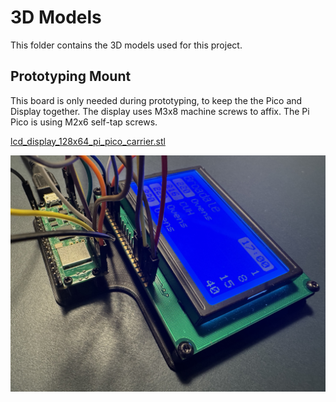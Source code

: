 # 3D Models

This folder contains the 3D models used for this project.

## Prototyping Mount

This board is only needed during prototyping, to keep the the Pico and Display together.
The display uses M3x8 machine screws to affix. The Pi Pico is using M2x6 self-tap screws.

[lcd_display_128x64_pi_pico_carrier.stl](./prototyping_board/lcd_display_128x64_pi_pico_carrier.stl)

![Prototyping Mount](./prototyping_board/IMG_8471.jpg)

